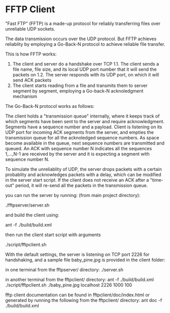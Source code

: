 # FFTP Client

"Fast FTP" (FFTP) is a made-up protocol for reliably transferring files over unreliable UDP sockets.

The data transmission occurs over the UDP protocol. But FFTP achieves reliablity by employing a Go-Back-N protocol to achieve reliable file transfer.

This is how FFTP works:

1. The client and server do a handshake over TCP
	1.1. The client sends a file name, file size, and its local UDP port number that it will send the packets on
	1.2. The server responds with its UDP port, on which it will send ACK packets
2. The client starts reading from a file and transmits them to server segment by segment, employing a Go-back-N acknoledgment mechanism


The Go-Back-N protocol works as follows:

The client holds a "transmission queue" internally, where it keeps track of which segments have been sent to the server and require acknowledgment. Segments have a sequence number and a payload. Client is listening on its UDP port for incoming ACK segments from the server, and empties the transmission queue for all the acknoledged sequence numbers. As space become available in the queue, next sequence numbers are transmitted and queued. An ACK with sequence number N indicates all the sequences 1,...,N-1 are received by the server and it is expecting a segment with sequence number N. 

To simulate the unreliablity of UDP, the server drops packets with a certain probablity and acknowledges packets with a delay, which can be modified in the server start script. If the client does not receive an ACK after a "time-out" period, it will re-send all the packets in the transmission queue.


you can run the server by running: (from main project directory):

./fftpserver/server.sh

and build the client using:

ant -f ./build/build.xml

then run the client start script with arguments

./script/fftpclient.sh <filepath> <hostname> <handshakeport> <windowsize> <timeout>


With the default settings, the server is listening on TCP port 2226 for handshaking, and a sample file baby_pine.jpg is provided in the client folder:

in one terminal from the fftpserver/ directory:
./server.sh

in another terminal from the fftpclient/ directory:
ant -f ./build/build.xml
./script/fftpclient.sh ./baby_pine.jpg localhost 2226 1000 100

fftp client documentation can be found in fftpclient/doc/index.html or generated by running the following from the fftpclient/ directory:
ant doc -f ./build/build.xml
